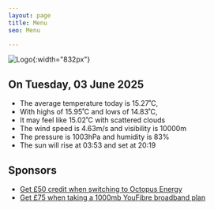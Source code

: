 ```yaml
---
layout: page
title: Menu
seo: Menu

---
```


![Logo](/images/logo.jpg){:width="832px"}

<!-- weather_marker starts -->
## On Tuesday, 03 June 2025

- The average temperature today is 15.27˚C,
- With highs of 15.95˚C and lows of 14.83˚C,
- It may feel like 15.02˚C with scattered clouds
- The wind speed is 4.63m/s and visibility is 10000m
- The pressure is 1003hPa and humidity is 83%
- The sun will rise at 03:53 and set at 20:19

<!-- weather_marker ends -->

## Sponsors

- [Get £50 credit when switching to Octopus Energy](https://bit.ly/3oD1nnS)
- [Get £75 when taking a 1000mb YouFibre broadband plan](https://aklam.io/91zWhU?)
